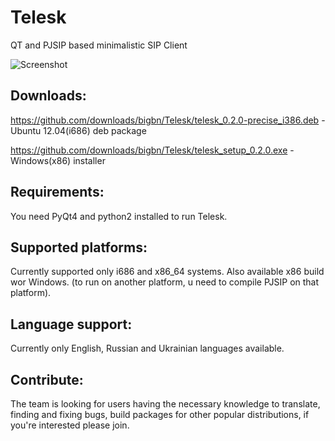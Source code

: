 Telesk
======

QT and PJSIP based minimalistic SIP Client

![Screenshot](https://github.com/bigbn/Telesk/raw/master/screenshot.png)


Downloads:
-------------------
https://github.com/downloads/bigbn/Telesk/telesk_0.2.0-precise_i386.deb - Ubuntu 12.04(i686) deb package

https://github.com/downloads/bigbn/Telesk/telesk_setup_0.2.0.exe - Windows(x86) installer

Requirements:
-------------------
You need PyQt4 and python2 installed to run Telesk.

Supported platforms:
-------------------
Currently supported only i686 and x86_64 systems. Also available x86 build wor Windows. (to run on another platform, u need to compile PJSIP on that platform).

Language support:
-------------------
Currently only English, Russian and Ukrainian languages available.

Contribute:
-------------------
The team is looking for users having the necessary knowledge to translate, finding and fixing bugs, build packages for other popular distributions, if you're interested please join.
